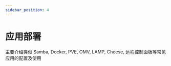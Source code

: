```yaml
---
sidebar_position: 4
---
```


# 应用部署

主要介绍类似 Samba, Docker, PVE, OMV, LAMP, Cheese, 远程控制面板等常见应用的配置及使用
